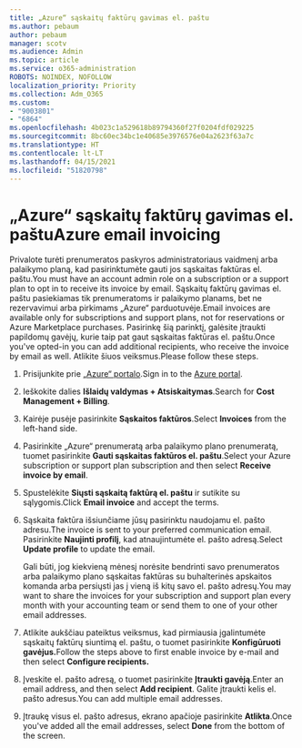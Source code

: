 ```yaml
---
title: „Azure“ sąskaitų faktūrų gavimas el. paštu
ms.author: pebaum
author: pebaum
manager: scotv
ms.audience: Admin
ms.topic: article
ms.service: o365-administration
ROBOTS: NOINDEX, NOFOLLOW
localization_priority: Priority
ms.collection: Adm_O365
ms.custom:
- "9003801"
- "6864"
ms.openlocfilehash: 4b023c1a529618b89794360f27f0204fdf029225
ms.sourcegitcommit: 8bc60ec34bc1e40685e3976576e04a2623f63a7c
ms.translationtype: HT
ms.contentlocale: lt-LT
ms.lasthandoff: 04/15/2021
ms.locfileid: "51820798"
---
```

# <a name="azure-email-invoicing"></a><span data-ttu-id="3efe3-102">„Azure“ sąskaitų faktūrų gavimas el. paštu</span><span class="sxs-lookup"><span data-stu-id="3efe3-102">Azure email invoicing</span></span>

<span data-ttu-id="3efe3-103">Privalote turėti prenumeratos paskyros administratoriaus vaidmenį arba palaikymo planą, kad pasirinktumėte gauti jos sąskaitas faktūras el. paštu.</span><span class="sxs-lookup"><span data-stu-id="3efe3-103">You must have an account admin role on a subscription or a support plan to opt in to receive its invoice by email.</span></span> <span data-ttu-id="3efe3-104">Sąskaitų faktūrų gavimas el. paštu pasiekiamas tik prenumeratoms ir palaikymo planams, bet ne rezervavimui arba pirkimams „Azure“ parduotuvėje.</span><span class="sxs-lookup"><span data-stu-id="3efe3-104">Email invoices are available only for subscriptions and support plans, not for reservations or Azure Marketplace purchases.</span></span> <span data-ttu-id="3efe3-105">Pasirinkę šią parinktį, galėsite įtraukti papildomų gavėjų, kurie taip pat gaut sąskaitas faktūras el. paštu.</span><span class="sxs-lookup"><span data-stu-id="3efe3-105">Once you've opted-in you can add additional recipients, who receive the invoice by email as well.</span></span> <span data-ttu-id="3efe3-106">Atlikite šiuos veiksmus.</span><span class="sxs-lookup"><span data-stu-id="3efe3-106">Please follow these steps.</span></span>

1. <span data-ttu-id="3efe3-107">Prisijunkite prie [„Azure“ portalo](https://portal.azure.com/).</span><span class="sxs-lookup"><span data-stu-id="3efe3-107">Sign in to the [Azure portal](https://portal.azure.com/).</span></span>
2. <span data-ttu-id="3efe3-108">Ieškokite dalies **Išlaidų valdymas + Atsiskaitymas**.</span><span class="sxs-lookup"><span data-stu-id="3efe3-108">Search for **Cost Management + Billing**.</span></span>
3. <span data-ttu-id="3efe3-109">Kairėje pusėje pasirinkite **Sąskaitos faktūros**.</span><span class="sxs-lookup"><span data-stu-id="3efe3-109">Select **Invoices** from the left-hand side.</span></span>
4. <span data-ttu-id="3efe3-110">Pasirinkite „Azure“ prenumeratą arba palaikymo plano prenumeratą, tuomet pasirinkite **Gauti sąskaitas faktūros el. paštu**.</span><span class="sxs-lookup"><span data-stu-id="3efe3-110">Select your Azure subscription or support plan subscription and then select **Receive invoice by email**.</span></span>
5. <span data-ttu-id="3efe3-111">Spustelėkite **Siųsti sąskaitą faktūrą el. paštu** ir sutikite su sąlygomis.</span><span class="sxs-lookup"><span data-stu-id="3efe3-111">Click **Email invoice** and accept the terms.</span></span>
6. <span data-ttu-id="3efe3-112">Sąskaita faktūra išsiunčiame jūsų pasirinktu naudojamu el. pašto adresu.</span><span class="sxs-lookup"><span data-stu-id="3efe3-112">The invoice is sent to your preferred communication email.</span></span> <span data-ttu-id="3efe3-113">Pasirinkite **Naujinti profilį**, kad atnaujintumėte el. pašto adresą.</span><span class="sxs-lookup"><span data-stu-id="3efe3-113">Select **Update profile** to update the email.</span></span>  

    <span data-ttu-id="3efe3-114">Gali būti, jog kiekvieną mėnesį norėsite bendrinti savo prenumeratos arba palaikymo plano sąskaitas faktūras su buhalterinės apskaitos komanda arba persiųsti jas į vieną iš kitų savo el. pašto adresų.</span><span class="sxs-lookup"><span data-stu-id="3efe3-114">You may want to share the invoices for your subscription and support plan every month with your accounting team or send them to one of your other email addresses.</span></span>  

7. <span data-ttu-id="3efe3-115">Atlikite aukščiau pateiktus veiksmus, kad pirmiausia įgalintumėte sąskaitų faktūrų siuntimą el. paštu, o tuomet pasirinkite **Konfigūruoti gavėjus.**</span><span class="sxs-lookup"><span data-stu-id="3efe3-115">Follow the steps above to first enable invoice by e-mail and then select  **Configure recipients.**</span></span>
8. <span data-ttu-id="3efe3-116">Įveskite el. pašto adresą, o tuomet pasirinkite **Įtraukti gavėją**.</span><span class="sxs-lookup"><span data-stu-id="3efe3-116">Enter an email address, and then select **Add recipient**.</span></span> <span data-ttu-id="3efe3-117">Galite įtraukti kelis el. pašto adresus.</span><span class="sxs-lookup"><span data-stu-id="3efe3-117">You can add multiple email addresses.</span></span>
9. <span data-ttu-id="3efe3-118">Įtraukę visus el. pašto adresus, ekrano apačioje pasirinkite **Atlikta**.</span><span class="sxs-lookup"><span data-stu-id="3efe3-118">Once you've added all the email addresses, select **Done** from the bottom of the screen.</span></span>
